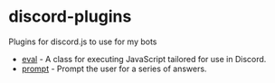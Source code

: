 # discord-plugins

Plugins for discord.js to use for my bots

 - [eval](eval) - A class for executing JavaScript tailored for use in Discord.
 - [prompt](prompt) - Prompt the user for a series of answers.
